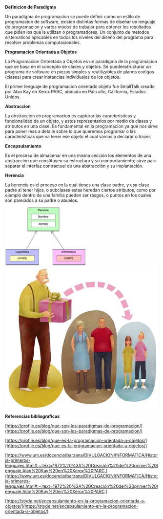 __Definicion de Paradigma__

Un paradigma de programacion se puede definir como un estilo de programacion de software, existen distintas formas de diseñar un lenguaje de programacion y varios modos de trabajar para obtener los resultados que piden los que la utilizan o programadores. Un conjunto de metodos sistematicos aplicables en todos los niveles del diseño del programa para resolver problemas computacionales.

__Programacion Orientada a Objetos__

La Programacion Oritnetada a Objetos es un paradigma de la programacion que se basa en el concepto de clases y objetos. Se puedeestructurar un programa de software en piezas simples y reutilizables de planos codigos (clases) para crear instancias individuales de los objetos.

El primer lenguaje de programacion orientado objeto fue SmallTalk creado por Alan Kay en Xerox PARC, ubicada en Palo alto, California, Estados Unidos.

__Abstraccion__

La abstraccion en programacion es capturar las caracteristicas y funcionalidad de un objeto, y estos representarlos por medio de clases y atributos en una clase. Es fundamental en la programacion ya que nos sirve para poner mas a detalle sobre lo que queremos programar o las caracteristicas que va tener ese objeto el cual vamos a declarar o hacer.

__Encapsulamiento__

Es el proceso de almacenar en una misma sección los elementos de una abstracción que constituyen su estructura y su comportamiento; sirve para separar el interfaz contractual de una abstracción y su implantación.

__Herencia__

La herencia es el proceso en la cual tienes una clase padre, y esa clase padre al tener hijos, o subclases estas heredan ciertos atributos, como por ejemplo dentro de una familia pueden ser rasgos, o puntos en los cuales son parecidos a su padre o abuelos.

![](https://github.com/LuisRoldanC/ProgOO/blob/main/Herencia.png)
![](https://github.com/LuisRoldanC/ProgOO/blob/main/Herencia2.jpg)

__Referencias bibliograficas__

[https://profile.es/blog/que-son-los-paradigmas-de-programacion/](https://profile.es/blog/que-son-los-paradigmas-de-programacion/)

[https://profile.es/blog/que-es-la-programacion-orientada-a-objetos/](https://profile.es/blog/que-es-la-programacion-orientada-a-objetos/)

[https://www.um.es/docencia/barzana/DIVULGACION/INFORMATICA/Historia-primeros-lenguajes.html#:~:text=1972%20%3A%20Creación%20del%20primer%20lenguaje,Alan%20Kay%20en%20Xerox%20PARC.](https://www.um.es/docencia/barzana/DIVULGACION/INFORMATICA/Historia-primeros-lenguajes.html#:~:text=1972%20%3A%20Creación%20del%20primer%20lenguaje,Alan%20Kay%20en%20Xerox%20PARC.)

[https://styde.net/encapsulamiento-en-la-programacion-orientada-a-objetos/](https://styde.net/encapsulamiento-en-la-programacion-orientada-a-objetos/)
